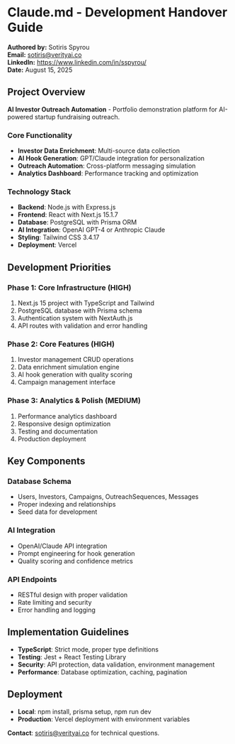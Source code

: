 # Claude.md - Development Handover Guide

**Authored by:** Sotiris Spyrou  
**Email:** sotiris@verityai.co  
**LinkedIn:** https://www.linkedin.com/in/sspyrou/  
**Date:** August 15, 2025

## Project Overview
**AI Investor Outreach Automation** - Portfolio demonstration platform for AI-powered startup fundraising outreach.

### Core Functionality
- **Investor Data Enrichment**: Multi-source data collection
- **AI Hook Generation**: GPT/Claude integration for personalization  
- **Outreach Automation**: Cross-platform messaging simulation
- **Analytics Dashboard**: Performance tracking and optimization

### Technology Stack
- **Backend**: Node.js with Express.js
- **Frontend**: React with Next.js 15.1.7
- **Database**: PostgreSQL with Prisma ORM
- **AI Integration**: OpenAI GPT-4 or Anthropic Claude
- **Styling**: Tailwind CSS 3.4.17
- **Deployment**: Vercel

## Development Priorities

### Phase 1: Core Infrastructure (HIGH)
1. Next.js 15 project with TypeScript and Tailwind
2. PostgreSQL database with Prisma schema
3. Authentication system with NextAuth.js
4. API routes with validation and error handling

### Phase 2: Core Features (HIGH)
1. Investor management CRUD operations
2. Data enrichment simulation engine
3. AI hook generation with quality scoring
4. Campaign management interface

### Phase 3: Analytics & Polish (MEDIUM)
1. Performance analytics dashboard
2. Responsive design optimization
3. Testing and documentation
4. Production deployment

## Key Components

### Database Schema
- Users, Investors, Campaigns, OutreachSequences, Messages
- Proper indexing and relationships
- Seed data for development

### AI Integration
- OpenAI/Claude API integration
- Prompt engineering for hook generation
- Quality scoring and confidence metrics

### API Endpoints
- RESTful design with proper validation
- Rate limiting and security
- Error handling and logging

## Implementation Guidelines
- **TypeScript**: Strict mode, proper type definitions
- **Testing**: Jest + React Testing Library
- **Security**: API protection, data validation, environment management
- **Performance**: Database optimization, caching, pagination

## Deployment
- **Local**: npm install, prisma setup, npm run dev
- **Production**: Vercel deployment with environment variables

**Contact**: sotiris@verityai.co for technical questions.
